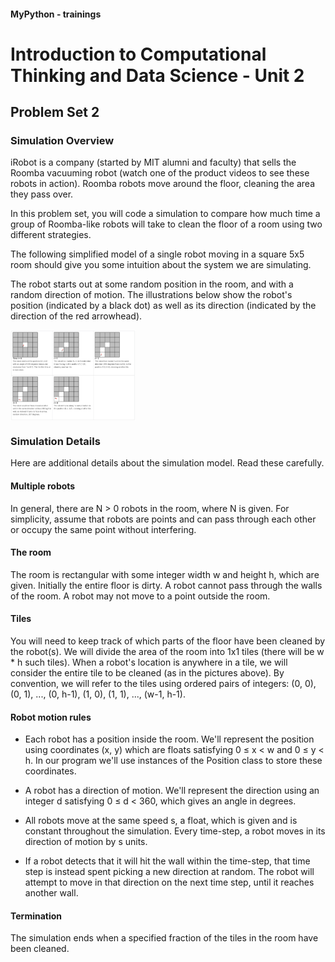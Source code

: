 #### MyPython - trainings

# Introduction to Computational Thinking and Data Science - Unit 2

## Problem Set 2

### Simulation Overview

iRobot is a company (started by MIT alumni and faculty) that sells the Roomba vacuuming robot (watch one of the product videos to see these robots in action). Roomba robots move around the floor, cleaning the area they pass over.

In this problem set, you will code a simulation to compare how much time a group of Roomba-like robots will take to clean the floor of a room using two different strategies.

The following simplified model of a single robot moving in a square 5x5 room should give you some intuition about the system we are simulating.

The robot starts out at some random position in the room, and with a random direction of motion. The illustrations below show the robot's position (indicated by a black dot) as well as its direction (indicated by the direction of the red arrowhead).

<img src="https://github.com/alexey198631/trainings/blob/main/edx_introduction_to_computational_thinking_and_data_science/Problem_Set_2_Random_walks/data_files/6.png" width="200" align="center">

### Simulation Details

Here are additional details about the simulation model. Read these carefully.

#### Multiple robots

In general, there are N > 0 robots in the room, where N is given. For simplicity, assume that robots are points and can pass through each other or occupy the same point without interfering.

####  The room

The room is rectangular with some integer width w and height h, which are given. Initially the entire floor is dirty. A robot cannot pass through the walls of the room. A robot may not move to a point outside the room.

####  Tiles

You will need to keep track of which parts of the floor have been cleaned by the robot(s). We will divide the area of the room into 1x1 tiles (there will be w * h such tiles). When a robot's location is anywhere in a tile, we will consider the entire tile to be cleaned (as in the pictures above). By convention, we will refer to the tiles using ordered pairs of integers: (0, 0), (0, 1), ..., (0, h-1), (1, 0), (1, 1), ..., (w-1, h-1).

#### Robot motion rules

- Each robot has a position inside the room. We'll represent the position using coordinates (x, y) which are floats satisfying 0 ≤ x < w and 0 ≤ y < h. In our program we'll use instances of the Position class to store these coordinates.

- A robot has a direction of motion. We'll represent the direction using an integer d satisfying 0 ≤ d < 360, which gives an angle in degrees.

- All robots move at the same speed s, a float, which is given and is constant throughout the simulation. Every time-step, a robot moves in its direction of motion by s units.

- If a robot detects that it will hit the wall within the time-step, that time step is instead spent picking a new direction at random. The robot will attempt to move in that direction on the next time step, until it reaches another wall.

#### Termination

The simulation ends when a specified fraction of the tiles in the room have been cleaned.
